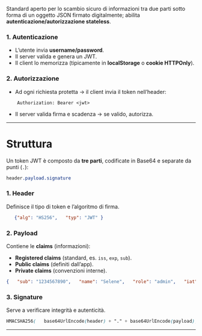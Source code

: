 Standard aperto per lo scambio sicuro di informazioni tra due parti sotto forma di un oggetto JSON firmato digitalmente; abilita **autenticazione/autorizzazione stateless**.

### 1. Autenticazione

- L’utente invia **username/password**.
- Il server valida e genera un JWT.
- Il client lo memorizza (tipicamente in **localStorage** o **cookie HTTPOnly**).

### 2. Autorizzazione

- Ad ogni richiesta protetta → il client invia il token nell’header:
``` 
    Authorization: Bearer <jwt>
```

- Il server valida firma e scadenza → se valido, autorizza.

---
# Struttura

Un token JWT è composto da **tre parti**, codificate in Base64 e separate da punti (`.`):

``` css
header.payload.signature
```
### 1. Header

Definisce il tipo di token e l’algoritmo di firma.

``` JSON
   {"alg": "HS256",   "typ": "JWT" }
```

### 2. Payload

Contiene le **claims** (informazioni):
- **Registered claims** (standard, es. `iss`, `exp`, `sub`).
- **Public claims** (definiti dall’app).
- **Private claims** (convenzioni interne).


``` JSON 
{   "sub": "1234567890",   "name": "Selene",   "role": "admin",   "iat": 1516239022,   "exp": 1516242622 }`
```

### 3. Signature

Serve a verificare integrità e autenticità.

``` SCSS
HMACSHA256(   base64UrlEncode(header) + "." + base64UrlEncode(payload),   secret )
```

---
